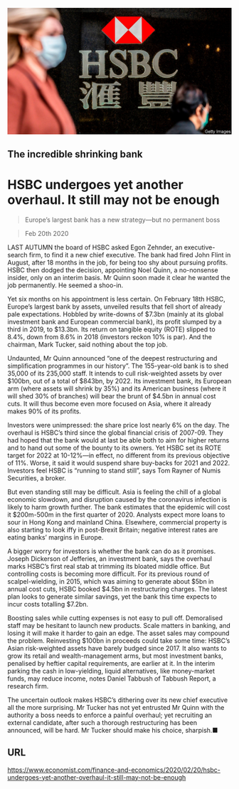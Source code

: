 ![](./images/20200222_FNP509_0.jpg)

## The incredible shrinking bank

# HSBC undergoes yet another overhaul. It still may not be enough

> Europe’s largest bank has a new strategy—but no permanent boss

> Feb 20th 2020

LAST AUTUMN the board of HSBC asked Egon Zehnder, an executive-search firm, to find it a new chief executive. The bank had fired John Flint in August, after 18 months in the job, for being too shy about pursuing profits. HSBC then dodged the decision, appointing Noel Quinn, a no-nonsense insider, only on an interim basis. Mr Quinn soon made it clear he wanted the job permanently. He seemed a shoo-in.

Yet six months on his appointment is less certain. On February 18th HSBC, Europe’s largest bank by assets, unveiled results that fell short of already pale expectations. Hobbled by write-downs of $7.3bn (mainly at its global investment bank and European commercial bank), its profit slumped by a third in 2019, to $13.3bn. Its return on tangible equity (ROTE) slipped to 8.4%, down from 8.6% in 2018 (investors reckon 10% is par). And the chairman, Mark Tucker, said nothing about the top job.

Undaunted, Mr Quinn announced “one of the deepest restructuring and simplification programmes in our history”. The 155-year-old bank is to shed 35,000 of its 235,000 staff. It intends to cull risk-weighted assets by over $100bn, out of a total of $843bn, by 2022. Its investment bank, its European arm (where assets will shrink by 35%) and its American business (where it will shed 30% of branches) will bear the brunt of $4.5bn in annual cost cuts. It will thus become even more focused on Asia, where it already makes 90% of its profits.

Investors were unimpressed: the share price lost nearly 6% on the day. The overhaul is HSBC’s third since the global financial crisis of 2007-09. They had hoped that the bank would at last be able both to aim for higher returns and to hand out some of the bounty to its owners. Yet HSBC set its ROTE target for 2022 at 10-12%—in effect, no different from its previous objective of 11%. Worse, it said it would suspend share buy-backs for 2021 and 2022. Investors feel HSBC is “running to stand still”, says Tom Rayner of Numis Securities, a broker.

But even standing still may be difficult. Asia is feeling the chill of a global economic slowdown, and disruption caused by the coronavirus infection is likely to harm growth further. The bank estimates that the epidemic will cost it $200m-500m in the first quarter of 2020. Analysts expect more loans to sour in Hong Kong and mainland China. Elsewhere, commercial property is also starting to look iffy in post-Brexit Britain; negative interest rates are eating banks’ margins in Europe.

A bigger worry for investors is whether the bank can do as it promises. Joseph Dickerson of Jefferies, an investment bank, says the overhaul marks HSBC’s first real stab at trimming its bloated middle office. But controlling costs is becoming more difficult. For its previous round of scalpel-wielding, in 2015, which was aiming to generate about $5bn in annual cost cuts, HSBC booked $4.5bn in restructuring charges. The latest plan looks to generate similar savings, yet the bank this time expects to incur costs totalling $7.2bn.

Boosting sales while cutting expenses is not easy to pull off. Demoralised staff may be hesitant to launch new products. Scale matters in banking, and losing it will make it harder to gain an edge. The asset sales may compound the problem. Reinvesting $100bn in proceeds could take some time: HSBC’s Asian risk-weighted assets have barely budged since 2017. It also wants to grow its retail and wealth-management arms, but most investment banks, penalised by heftier capital requirements, are earlier at it. In the interim parking the cash in low-yielding, liquid alternatives, like money-market funds, may reduce income, notes Daniel Tabbush of Tabbush Report, a research firm.

The uncertain outlook makes HSBC’s dithering over its new chief executive all the more surprising. Mr Tucker has not yet entrusted Mr Quinn with the authority a boss needs to enforce a painful overhaul; yet recruiting an external candidate, after such a thorough restructuring has been announced, will be hard. Mr Tucker should make his choice, sharpish.■

## URL

https://www.economist.com/finance-and-economics/2020/02/20/hsbc-undergoes-yet-another-overhaul-it-still-may-not-be-enough

